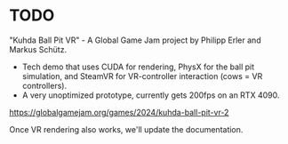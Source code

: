 
# TODO

"Kuhda Ball Pit VR" - A Global Game Jam project by Philipp Erler and Markus Schütz.

* Tech demo that uses CUDA for rendering, PhysX for the ball pit simulation, and SteamVR for VR-controller interaction (cows = VR controllers). 
* A very unoptimized prototype, currently gets 200fps on an RTX 4090.

https://globalgamejam.org/games/2024/kuhda-ball-pit-vr-2

Once VR rendering also works, we'll update the documentation.